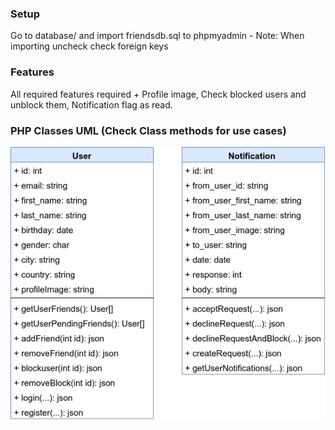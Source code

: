### Setup
Go to database/ and import friendsdb.sql to phpmyadmin - Note: When importing uncheck check foreign keys

### Features
All required features required + Profile image, Check blocked users and unblock them, Notification flag as read.

### PHP Classes UML (Check Class methods for use cases)

![alt text](https://github.com/GNour/Friend_Finder/blob/main/Friend_Finder_UML.png?raw=true)

